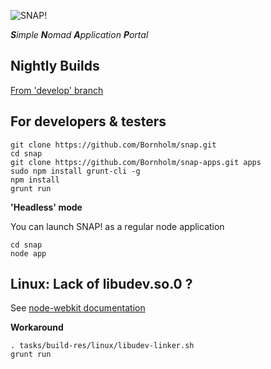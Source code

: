 ![SNAP!](http://snap.lookingfora.name/snap_logo.png)

_**S**imple **N**omad **A**pplication **P**ortal_

## Nightly Builds

[From 'develop' branch](http://snap.lookingfora.name/)


## For developers & testers

```
git clone https://github.com/Bornholm/snap.git
cd snap
git clone https://github.com/Bornholm/snap-apps.git apps
sudo npm install grunt-cli -g
npm install
grunt run
```
**'Headless' mode**

You can launch SNAP! as a regular node application
```
cd snap
node app
```

## Linux: Lack of libudev.so.0 ?

See [node-webkit documentation](https://github.com/rogerwang/node-webkit/wiki/The-solution-of-lacking-libudev.so.0)

**Workaround**
```
. tasks/build-res/linux/libudev-linker.sh
grunt run
```


